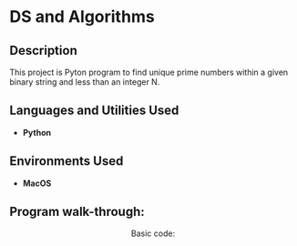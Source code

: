 <h1>DS and Algorithms</h1>


<h2>Description</h2> This project is Pyton program to find unique prime numbers within a 
given binary string and less than an integer N.
<br />


<h2>Languages and Utilities Used</h2>

- <b>Python</b> 

<h2>Environments Used </h2>

- <b>MacOS</b>

<h2>Program walk-through:</h2>

<p align="center">
Basic code: <br/>
<https://github.com/levnnaz/DS-and-Algorithms/blob/main/Basic%20Solution%201%20(sets).py>



<!--
 ```diff
- text in red
+ text in green
! text in orange
# text in gray
@@ text in purple (and bold)@@
```
--!>
